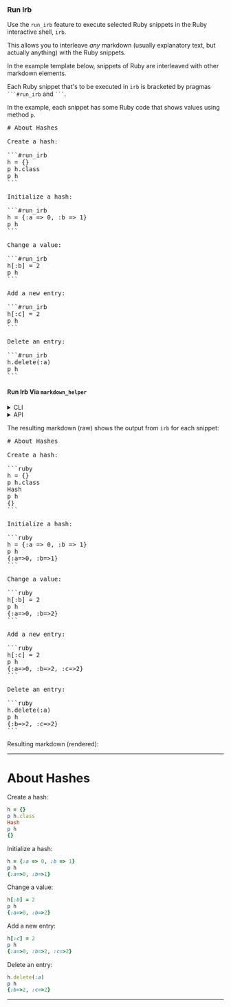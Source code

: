 ### Run Irb

Use the ```run_irb``` feature to execute selected Ruby snippets in the Ruby interactive shell, ```irb```.

This allows you to interleave *any* markdown (usually explanatory text, but actually anything) with the Ruby snippets.

In the example template below, snippets of Ruby are interleaved with other markdown elements.

Each Ruby snippet that's to be executed in ```irb``` is bracketed by pragmas <code>\`\`\`#run_irb</code> and <code>\`\`\`</code>.

In the example, each snippet has some Ruby code that shows values using method ```p```.

<pre>
# About Hashes

Create a hash:

```#run_irb
h = {}
p h.class
p h
```

Initialize a hash:

```#run_irb
h = {:a => 0, :b => 1}
p h
```

Change a value:

```#run_irb
h[:b] = 2
p h
```

Add a new entry:

```#run_irb
h[:c] = 2
p h
```

Delete an entry:

```#run_irb
h.delete(:a)
p h
```</pre>

#### Run Irb Via <code>markdown_helper</code>
<details>
<summary>CLI</summary>

```sh
markdown_helper run_irb --pristine template.md markdown.md
```

(Option ```--pristine``` suppresses comment insertion.)
</details>
<details>
<summary>API</summary>

```run_irb.rb```:
```ruby
require 'markdown_helper'

# Option :pristine suppresses comment insertion.
markdown_helper = MarkdownHelper.new(:pristine => true)
markdown_helper.run_irb('template.md', 'markdown.md')
```

</details>

The resulting markdown (raw) shows the output from ```irb``` for each snippet:

<pre>
# About Hashes

Create a hash:

```ruby
h = {}
p h.class
Hash
p h
{}
```

Initialize a hash:

```ruby
h = {:a => 0, :b => 1}
p h
{:a=>0, :b=>1}
```

Change a value:

```ruby
h[:b] = 2
p h
{:a=>0, :b=>2}
```

Add a new entry:

```ruby
h[:c] = 2
p h
{:a=>0, :b=>2, :c=>2}
```

Delete an entry:

```ruby
h.delete(:a)
p h
{:b=>2, :c=>2}
```
</pre>

Resulting markdown (rendered):

---

# About Hashes

Create a hash:

```ruby
h = {}
p h.class
Hash
p h
{}
```

Initialize a hash:

```ruby
h = {:a => 0, :b => 1}
p h
{:a=>0, :b=>1}
```

Change a value:

```ruby
h[:b] = 2
p h
{:a=>0, :b=>2}
```

Add a new entry:

```ruby
h[:c] = 2
p h
{:a=>0, :b=>2, :c=>2}
```

Delete an entry:

```ruby
h.delete(:a)
p h
{:b=>2, :c=>2}
```

---






